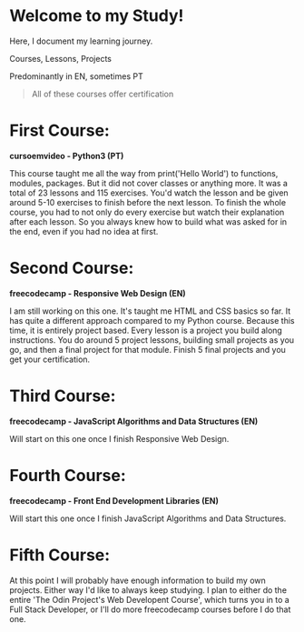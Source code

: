 # Welcome to my Study!
Here, I document my learning journey.

Courses, Lessons, Projects

Predominantly in EN, sometimes PT

>All of these courses offer certification


# First Course:

**cursoemvideo - Python3 (PT)**


This course taught me all the way from print('Hello World') to functions, modules, packages. But it did not cover classes or anything more. It was a total of 23 lessons and 115 exercises. You'd watch the lesson and be given around 5-10 exercises to finish before the next lesson. To finish the whole course, you had to not only do every exercise but watch their explanation after each lesson. So you always knew how to build what was asked for in the end, even if you had no idea at first.


# Second Course:

**freecodecamp - Responsive Web Design (EN)**


I am still working on this one. It's taught me HTML and CSS basics so far. It has quite a different approach compared to my Python course. Because this time, it is entirely project based. Every lesson is a project you build along instructions. You do around 5 project lessons, building small projects as you go, and then a final project for that module. Finish 5 final projects and you get your certification.


# Third Course:

**freecodecamp - JavaScript Algorithms and Data Structures (EN)**


Will start on this one once I finish Responsive Web Design.



# Fourth Course:

**freecodecamp - Front End Development Libraries (EN)**


Will start this one once I finish JavaScript Algorithms and Data Structures.


# Fifth Course:


At this point I will probably have enough information to build my own projects.
Either way I'd like to always keep studying. I plan to either do the entire 'The Odin Project's Web Developent Course', which turns you in to a Full Stack Developer, or I'll do more freecodecamp courses before I do that one.
